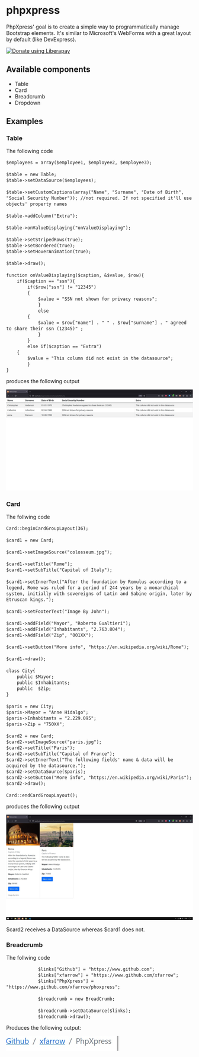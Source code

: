 # phpxpress

PhpXpress' goal is to create a simple way to programmatically manage Bootstrap elements. 
It's similar to Microsoft's WebForms with a great layout by default (like DevExpress).


<noscript><a href="https://liberapay.com/xfarrow/donate"><img alt="Donate using Liberapay" src="https://liberapay.com/assets/widgets/donate.svg"></a></noscript>

## Available components
* Table
* Card
* Breadcrumb
* Dropdown

## Examples

### Table

The following code

```
$employees = array($employee1, $employee2, $employee3);

$table = new Table;
$table->setDataSource($employees);

$table->setCustomCaptions(array("Name", "Surname", "Date of Birth", "Social Security Number")); //not required. If not specified it'll use objects' property names

$table->addColumn("Extra");

$table->onValueDisplaying("onValueDisplaying");

$table->setStripedRows(true);
$table->setBordered(true);
$table->setHoverAnimation(true);

$table->draw();

function onValueDisplaying($caption, &$value, $row){
	if($caption == "ssn"){
		if($row["ssn"] != "12345")
		{
			$value = "SSN not shown for privacy reasons";
        	}
        	else
		{
			$value = $row["name"] . " " . $row["surname"] . " agreed to share their ssn (12345)" ;
        	}
    	}
    	else if($caption == "Extra")
	{
		$value = "This column did not exist in the datasource";
    	}
}
```

produces the following output

<img src="/examples/images/demoTable.jpg" alt="Demo">


### Card

The follwing code

```
Card::beginCardGroupLayout(36);

$card1 = new Card;

$card1->setImageSource("colosseum.jpg");

$card1->setTitle("Rome");
$card1->setSubTitle("Capital of Italy");

$card1->setInnerText("After the foundation by Romulus according to a legend, Rome was ruled for a period of 244 years by a monarchical system, initially with sovereigns of Latin and Sabine origin, later by Etruscan kings.");

$card1->setFooterText("Image By John");

$card1->addField("Mayor", "Roberto Gualtieri");
$card1->addField("Inhabitants", "2.763.804");
$card1->AddField("Zip", "001XX");

$card1->setButton("More info", "https://en.wikipedia.org/wiki/Rome");

$card1->draw();

class City{
    public $Mayor;
    public $Inhabitants;
    public  $Zip;
}

$paris = new City;
$paris->Mayor = "Anne Hidalgo";
$paris->Inhabitants = "2.229.095";
$paris->Zip = "750XX";

$card2 = new Card;
$card2->setImageSource("paris.jpg");
$card2->setTitle("Paris");
$card2->setSubTitle("Capital of France");
$card2->setInnerText("The following fields' name & data will be acquired by the datasource.");
$card2->setDataSource($paris);
$card2->setButton("More info", "https://en.wikipedia.org/wiki/Paris");
$card2->draw();

Card::endCardGroupLayout();
```

produces the following output

<img src="/examples/images/card.jpg" alt="Demo">

$card2 receives a DataSource whereas $card1 does not.

### Breadcrumb

The follwing code

```
            $links["Github"] = "https://www.github.com";
            $links["xfarrow"] = "https://www.github.com/xfarrow";
            $links["PhpXpress"] = "https://www.github.com/xfarrow/phoxpress";

            $breadcrumb = new BreadCrumb;

            $breadcrumb->setDataSource($links);
            $breadcrumb->draw();
```

Produces the following output:

<img src="/examples/images/breadcrumb.jpg" alt="Demo">





